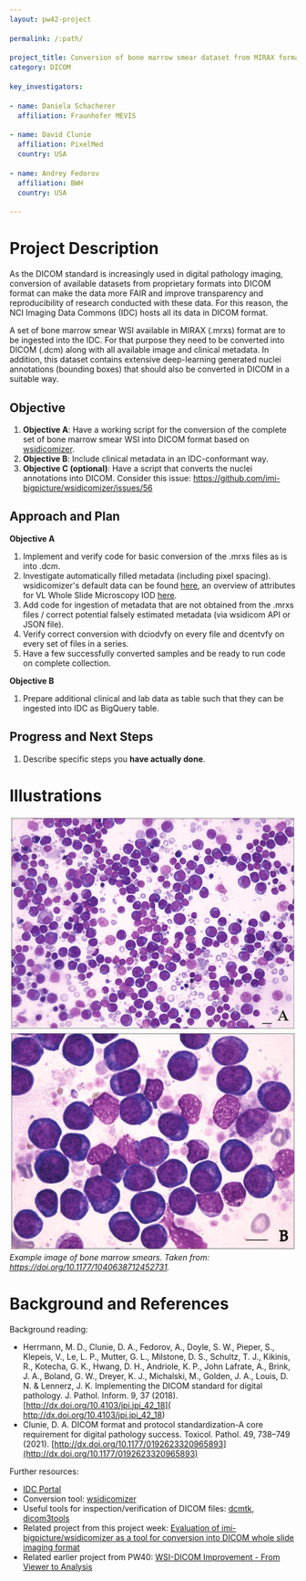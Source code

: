 ```yaml
---
layout: pw42-project

permalink: /:path/

project_title: Conversion of bone marrow smear dataset from MIRAX format into DICOM
category: DICOM

key_investigators:

- name: Daniela Schacherer
  affiliation: Fraunhofer MEVIS

- name: David Clunie
  affiliation: PixelMed
  country: USA

- name: Andrey Fedorov
  affiliation: BWH
  country: USA

---
```


# Project Description

<!-- Add a short paragraph describing the project. -->


As the DICOM standard is increasingly used in digital pathology imaging, conversion of available datasets from proprietary formats into DICOM format can make the data more FAIR and improve transparency and reproducibility of research conducted with these data. For this reason, the NCI Imaging Data Commons (IDC) hosts all its data in DICOM format. 

A set of bone marrow smear WSI available in MIRAX (.mrxs) format are to be ingested into the IDC. For that purpose they need to be converted into DICOM (.dcm) along with all available image and clinical metadata. 
In addition, this dataset contains extensive deep-learning generated nuclei annotations (bounding boxes) that should also be converted in DICOM in a suitable way. 



## Objective

<!-- Describe here WHAT you would like to achieve (what you will have as end result). -->

 1. **Objective A**: Have a working script for the conversion of the complete set of bone marrow smear WSI into DICOM format based on [wsidicomizer](https://github.com/imi-bigpicture/wsidicomizer).
 2. **Objective B**: Include clinical metadata in an IDC-conformant way.
 3. **Objective C (optional)**: Have a script that converts the nuclei annotations into DICOM. Consider this issue: https://github.com/imi-bigpicture/wsidicomizer/issues/56


## Approach and Plan

<!-- Describe here HOW you would like to achieve the objectives stated above. -->

**Objective A**
1. Implement and verify code for basic conversion of the .mrxs files as is into .dcm.
2. Investigate automatically filled metadata (including pixel spacing). wsidicomizer's default data can be found [here](https://github.com/imi-bigpicture/wsidicom/tree/ab16e38c678b4bb6eb8e2c670d4c7278c67edf03/wsidicom/metadata), an overview of attributes for VL Whole Slide Microscopy IOD [here](https://dicom.innolitics.com/ciods/vl-whole-slide-microscopy-image). 
3. Add code for ingestion of metadata that are not obtained from the .mrxs files / correct potential falsely estimated metadata (via wsidicom API or JSON file).
4. Verify correct conversion with dciodvfy on every file and dcentvfy on every set of files in a series. 
5. Have a few successfully converted samples and be ready to run code on complete collection. 

**Objective B**
1. Prepare additional clinical and lab data as table such that they can be ingested into IDC as BigQuery table. 



## Progress and Next Steps

<!-- Update this section as you make progress, describing of what you have ACTUALLY DONE.
     If there are specific steps that you could not complete then you can describe them here, too. -->


1. Describe specific steps you **have actually done**.


# Illustrations

<!-- Add pictures and links to videos that demonstrate what has been accomplished. -->

![Example image of bone marrow smears](./bone_marrow_smear.png) \
*Example image of bone marrow smears. Taken from: https://doi.org/10.1177/1040638712452731.*


# Background and References

<!-- If you developed any software, include link to the source code repository.
     If possible, also add links to sample data, and to any relevant publications. -->


Background reading: 
- Herrmann, M. D., Clunie, D. A., Fedorov, A., Doyle, S. W., Pieper, S., Klepeis, V., Le, L. P., Mutter, G. L., Milstone, D. S., Schultz, T. J., Kikinis, R., Kotecha, G. K., Hwang, D. H., Andriole, K. P., John Lafrate, A., Brink, J. A., Boland, G. W., Dreyer, K. J., Michalski, M., Golden, J. A., Louis, D. N. & Lennerz, J. K. Implementing the DICOM standard for digital pathology. J. Pathol. Inform. 9, 37 (2018). [http://dx.doi.org/10.4103/jpi.jpi_42_18]( http://dx.doi.org/10.4103/jpi.jpi_42_18)
- Clunie, D. A. DICOM format and protocol standardization-A core requirement for digital pathology success. Toxicol. Pathol. 49, 738–749 (2021). [http://dx.doi.org/10.1177/0192623320965893](http://dx.doi.org/10.1177/0192623320965893)

Further resources:
- [IDC Portal](https://portal.imaging.datacommons.cancer.gov/)
- Conversion tool: [wsidicomizer](https://github.com/imi-bigpicture/wsidicomizer)
- Useful tools for inspection/verification of DICOM files: [dcmtk](https://dicom.offis.de/en/dcmtk/dcmtk-tools/), [dicom3tools](https://www.dclunie.com/dicom3tools.html)
- Related project from this project week: [Evaluation of imi-bigpicture/wsidicomizer as a tool for conversion into DICOM whole slide imaging format](https://projectweek.na-mic.org/PW42_2025_GranCanaria/Projects/EvaluationOfImiBigpictureWsidicomizerAsAToolForConversionIntoDicomWholeSlideImagingFormat/)
- Related earlier project from PW40: [WSI-DICOM Improvement - From Viewer to Analysis](https://projectweek.na-mic.org/PW40_2024_GranCanaria/Projects/WsiDicomImprovementFromViewerToAnalysis/)

